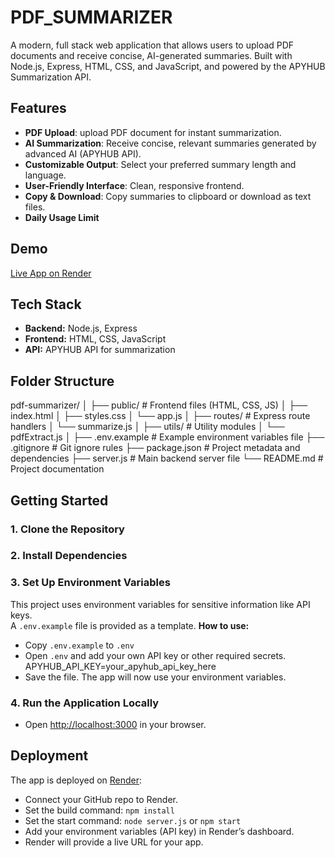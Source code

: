 # PDF_SUMMARIZER
A modern, full stack web application that allows users to upload PDF documents and receive concise, AI-generated summaries. Built with Node.js, Express, HTML, CSS, and JavaScript, and powered by the APYHUB Summarization API.

## Features 
- **PDF Upload**: upload PDF document for instant summarization.  
- **AI Summarization**: Receive concise, relevant summaries generated by advanced AI (APYHUB API).  
- **Customizable Output**: Select your preferred summary length and language.  
- **User-Friendly Interface**: Clean, responsive frontend.  
- **Copy & Download**: Copy summaries to clipboard or download as text files.
- **Daily Usage Limit**

## Demo

[Live App on Render](https://pdf-summarizer-by-adityatrived.onrender.com)

## Tech Stack

- **Backend:** Node.js, Express  
- **Frontend:** HTML, CSS, JavaScript  
- **API:** APYHUB API for summarization

## Folder Structure

pdf-summarizer/
│
├── public/               # Frontend files (HTML, CSS, JS)
│   ├── index.html
│   ├── styles.css
│   └── app.js
│
├── routes/               # Express route handlers
│   └── summarize.js
│
├── utils/                # Utility modules
│   └── pdfExtract.js
│
├── .env.example          # Example environment variables file
├── .gitignore            # Git ignore rules
├── package.json          # Project metadata and dependencies
├── server.js             # Main backend server file
└── README.md             # Project documentation

## Getting Started

### 1. Clone the Repository
### 2. Install Dependencies
### 3. Set Up Environment Variables
This project uses environment variables for sensitive information like API keys.  
A `.env.example` file is provided as a template.
**How to use:**
- Copy `.env.example` to `.env`
- Open `.env` and add your own API key or other required secrets.
   APYHUB_API_KEY=your_apyhub_api_key_here
- Save the file. The app will now use your environment variables.

### 4. Run the Application Locally
- Open [http://localhost:3000](http://localhost:3000) in your browser.

## Deployment

The app is deployed on [Render](https://render.com/):

- Connect your GitHub repo to Render.
- Set the build command: `npm install`
- Set the start command: `node server.js` or `npm start`
- Add your environment variables (API key) in Render’s dashboard.
- Render will provide a live URL for your app.
  


